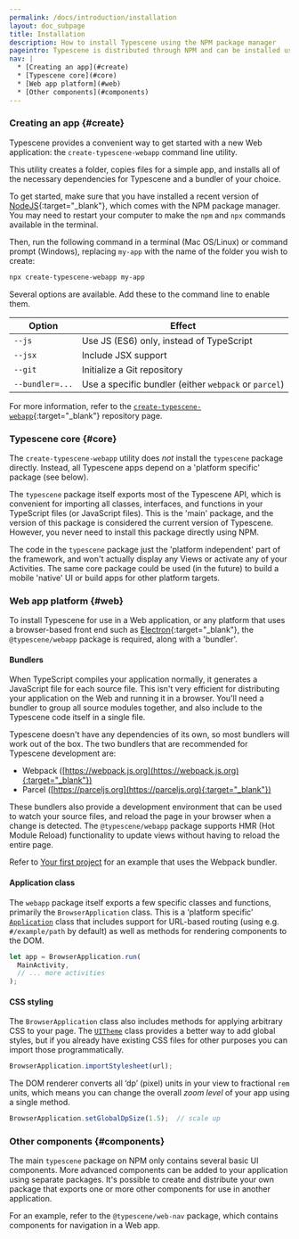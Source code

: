 ```yaml
---
permalink: /docs/introduction/installation
layout: doc_subpage
title: Installation
description: How to install Typescene using the NPM package manager
pageintro: Typescene is distributed through NPM and can be installed using a single package.
nav: |
  * [Creating an app](#create)
  * [Typescene core](#core)
  * [Web app platform](#web)
  * [Other components](#components)
---
```


### Creating an app {#create}

Typescene provides a convenient way to get started with a new Web application: the `create-typescene-webapp` command line utility.

This utility creates a folder, copies files for a simple app, and installs all of the necessary dependencies for Typescene and a bundler of your choice.

To get started, make sure that you have installed a recent version of [NodeJS](https://nodejs.org){:target="_blank"}, which comes with the NPM package manager. You may need to restart your computer to make the `npm` and `npx` commands available in the terminal.

Then, run the following command in a terminal (Mac OS/Linux) or command prompt (Windows), replacing `my-app` with the name of the folder you wish to create:

```bash
npx create-typescene-webapp my-app
```

Several options are available. Add these to the command line to enable them.

| Option          | Effect                                      |
| --------------- | ------------------------------------------- |
| `--js`          | Use JS (ES6) only, instead of TypeScript |
| `--jsx`         | Include JSX support |
| `--git`         | Initialize a Git repository |
| `--bundler=...` | Use a specific bundler (either `webpack` or `parcel`) |

For more information, refer to the [`create-typescene-webapp`](https://github.com/typescene/create-typescene-webapp){:target="_blank"} repository page.

### Typescene core {#core}

The `create-typescene-webapp` utility does _not_ install the `typescene` package directly. Instead, all Typescene apps depend on a 'platform specific' package (see below).

The `typescene` package itself exports most of the Typescene API, which is convenient for importing all classes, interfaces, and functions in your TypeScript files (or JavaScript files). This is the 'main' package, and the version of this package is considered the current version of Typescene. However, you never need to install this package directly using NPM.

The code in the `typescene` package just the 'platform independent' part of the framework, and won't actually display any Views or activate any of your Activities. The same core package could be used (in the future) to build a mobile 'native' UI or build apps for other platform targets.

### Web app platform {#web}

To install Typescene for use in a Web application, or any platform that uses a browser-based front end such as [Electron](https://electronjs.org){:target="_blank"}, the `@typescene/webapp` package is required, along with a 'bundler'.

#### Bundlers

When TypeScript compiles your application normally, it generates a JavaScript file for each source file. This isn't very efficient for distributing your application on the Web and running it in a browser. You'll need a bundler to group all source modules together, and also include to the Typescene code itself in a single file.

Typescene doesn't have any dependencies of its own, so most bundlers will work out of the box. The two bundlers that are recommended for Typescene development are:

* Webpack ([https://webpack.js.org](https://webpack.js.org){:target="_blank"})
* Parcel ([https://parceljs.org](https://parceljs.org){:target="_blank"})

These bundlers also provide a development environment that can be used to watch your source files, and reload the page in your browser when a change is detected. The `@typescene/webapp` package supports HMR (Hot Module Reload) functionality to update views without having to reload the entire page.

Refer to [Your first project](/docs/guides/first) for an example that uses the Webpack bundler.

#### Application class

The `webapp` package itself exports a few specific classes and functions, primarily the `BrowserApplication` class. This is a ‘platform specific’ [`Application`](/docs/ref/Application) class that includes support for URL-based routing (using e.g. `#/example/path` by default) as well as methods for rendering components to the DOM.

```typescript
let app = BrowserApplication.run(
  MainActivity,
  // ... more activities
);
```

#### CSS styling

The `BrowserApplication` class also includes methods for applying arbitrary CSS to your page. The [`UITheme`](/docs/ref/UITheme) class provides a better way to add global styles, but if you already have existing CSS files for other purposes you can import those programmatically.

```typescript
BrowserApplication.importStylesheet(url);
```

The DOM renderer converts all ‘dp’ (pixel) units in your view to fractional `rem` units, which means you can change the overall *zoom level* of your app using a single method.

```typescript
BrowserApplication.setGlobalDpSize(1.5);  // scale up
```

### Other components {#components}

The main `typescene` package on NPM only contains several basic UI components. More advanced components can be added to your application using separate packages. It's possible to create and distribute your own package that exports one or more other components for use in another application.

For an example, refer to the `@typescene/web-nav` package, which contains components for navigation in a Web app.
